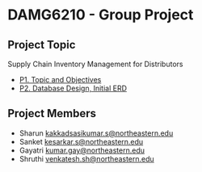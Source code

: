 # DAMG6210 - Group Project

## Project Topic

Supply Chain Inventory Management for Distributors

- [P1. Topic and Objectives](P1.%20Topic%20and%20Objectives.md)
- [P2. Database Design, Initial ERD](P2.%20Database%20Design,%20Initial%20ERD.md)

## Project Members
- Sharun kakkadsasikumar.s@northeastern.edu
- Sanket kesarkar.s@northeastern.edu 
- Gayatri kumar.gay@northeastern.edu
- Shruthi venkatesh.sh@northeastern.edu
